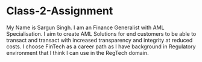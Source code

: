 # Class-2-Assignment
My Name is Sargun Singh. I am an Finance Generalist with AML Specialisation. I aim to create AML Solutions for end customers to be able to transact and transact with increased transparency and integrity at reduced costs. I choose FinTech as a career path as I have background in Regulatory environment that I think I can use in the RegTech domain. 
